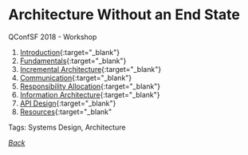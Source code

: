 # Architecture Without an End State

QConfSF 2018 - Workshop

1. [Introduction](../docs/architecture-without-an-end-state/10-introduction.pdf){:target="_blank"}
1. [Fundamentals](../docs/architecture-without-an-end-state/20-fundamentals.pdf){:target="_blank"}
1. [Incremental Architecture](../docs/architecture-without-an-end-state/30-incremental-architecture.pdf){:target="_blank"}
1. [Communication](../docs/architecture-without-an-end-state/35-communication.pdf){:target="_blank"}
1. [Responsibility Allocation](../docs/architecture-without-an-end-state/40-responsibility-allocation.pdf){:target="_blank"}
1. [Information Architecture](../docs/architecture-without-an-end-state/50-information-architecture.pdf){:target="_blank"}
1. [API Design](../docs/architecture-without-an-end-state/60-api-design.pdf){:target="_blank"}
1. [Resources](../docs/architecture-without-an-end-state/99-resources.pdf){:target="_blank"

Tags: Systems Design, Architecture

[_Back_](../)
